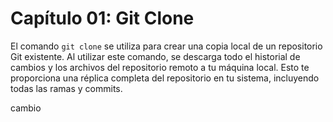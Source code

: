 # Capítulo 01: Git Clone

El comando `git clone` se utiliza para crear una copia local de un repositorio Git existente. Al utilizar este comando, se descarga todo el historial de cambios y los archivos del repositorio remoto a tu máquina local. Esto te proporciona una réplica completa del repositorio en tu sistema, incluyendo todas las ramas y commits.

cambio